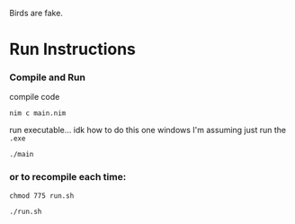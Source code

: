 Birds are fake.

# Run Instructions

### Compile and Run

compile code

`nim c main.nim`

run executable... idk how to do this one windows I'm assuming
just run the `.exe`

`./main`

### or to recompile each time:

`chmod 775 run.sh`

`./run.sh`